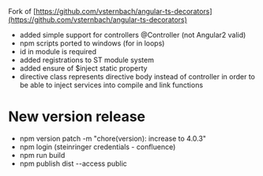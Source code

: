 Fork of [https://github.com/vsternbach/angular-ts-decorators](https://github.com/vsternbach/angular-ts-decorators)

- added simple support for controllers @Controller (not Angular2 valid)
- npm scripts ported to windows (for in loops)
- id in module is required
- added registrations to ST module system
- added ensure of $inject static property
- directive class represents directive body instead of controller in order to be able to inject services into compile and link functions

# New version release
- npm version patch -m "chore(version): increase to 4.0.3"
- npm login (steinringer credentials - confluence)
- npm run build
- npm publish dist --access public